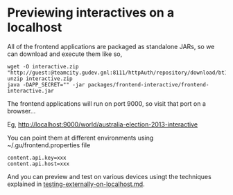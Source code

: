 
# Previewing interactives on a localhost

All of the frontend applications are packaged as standalone JARs, so we can download and execute them like so,

```
wget -O interactive.zip "http://guest:@teamcity.gudev.gnl:8111/httpAuth/repository/download/bt1144/.lastSuccessful/artifacts.zip" 
unzip interactive.zip
java -DAPP_SECRET="" -jar packages/frontend-interactive/frontend-interactive.jar 
```

The frontend applications will run on port 9000, so visit that port on a browser...

Eg, [http://localhost:9000/world/australia-election-2013-interactive](http://localhost:9000/world/australia-election-2013-interactive)

You can point them at different environments using ~/.gu/frontend.properties file

```
content.api.key=xxx
content.api.host=xxx
```

And you can preview and test on various devices usingt the techniques explained in
[testing-externally-on-localhost.md](testing-externally-on-localhost.md).
